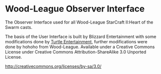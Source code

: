 Wood-League Observer Interface
==============================

The Observer Interface used for all Wood-League StarCraft II:Heart of the Swarm casts.

The basis of the User Interface is built by Blizzard Entertainment with some modifications done by [Turtle Entertainment](https://github.com/TurtleEntertainment/sc2interface), further modifications were done by hohoho from Wood-League.
Available under a Creative Commons License under Creative Commons Attribution-ShareAlike 3.0 Unported License.

http://creativecommons.org/licenses/by-sa/3.0/
